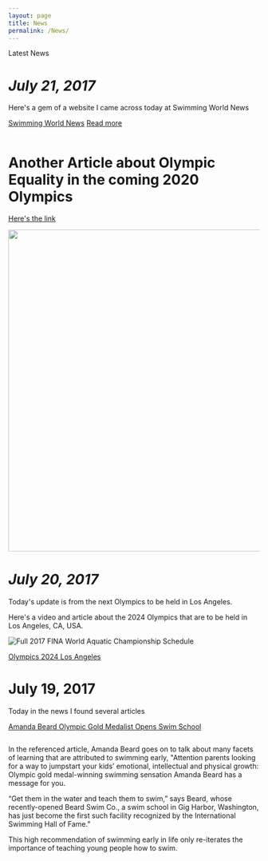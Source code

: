 ```yaml
---
layout: page
title: News
permalink: /News/
---
```


Latest News

*July 21, 2017*
===================

Here's a gem of a website I came across today at Swimming World News

[Swimming World News](https://www.swimmingworldmagazine.com)
<a href="https://www.swimmingworldmagazine.com/news/a-coachs-profound-impact-foundations-of-success/" class="post-thumbnail-overlay"><span>Read more</span></a>

<img src="//swimmingworld.azureedge.net/news/wp-content/uploads/2017/02/generic-pool-1-e1486493310696-720x500.jpg" alt="" draggable="false">


Another Article about Olympic Equality in the coming 2020 Olympics
===================
[Here's the link](http://ftw.usatoday.com/2017/06/2020-tokyo-olympics-swimming-program-equality-katie-ledecky-womens-1500-mens-800-meters-freestyle-international-olympic-committee-announcement)

<img col-6 width="flex" height="flex" src="https://usatftw.files.wordpress.com/2017/06/katie_pool_right_84189254.jpg?w=1000&amp;h=600&amp;crop=1" class="article__image wp-post-image" alt="" srcset="https://usatftw.files.wordpress.com/2017/06/katie_pool_right_84189254.jpg?w=1000&amp;h=600&amp;crop=1 1000w, https://usatftw.files.wordpress.com/2017/06/katie_pool_right_84189254.jpg?w=2000&amp;h=1200&amp;crop=1 2000w, https://usatftw.files.wordpress.com/2017/06/katie_pool_right_84189254.jpg?w=640&amp;h=384&amp;crop=1 640w, https://usatftw.files.wordpress.com/2017/06/katie_pool_right_84189254.jpg?w=300&amp;h=180&amp;crop=1 300w, https://usatftw.files.wordpress.com/2017/06/katie_pool_right_84189254.jpg?w=768&amp;h=461&amp;crop=1 768w, https://usatftw.files.wordpress.com/2017/06/katie_pool_right_84189254.jpg?w=1024&amp;h=614&amp;crop=1 1024w" sizes="(max-width: 1000px) 100vw, 1000px" data-attachment-id="689527" data-permalink="http://ftw.usatoday.com/2017/06/2020-tokyo-olympics-swimming-program-equality-katie-ledecky-womens-1500-mens-800-meters-freestyle-international-olympic-committee-announcement/usp-olympics-swimming-evening-session-s-oly-bra-21" data-orig-file="https://usatftw.files.wordpress.com/2017/06/katie_pool_right_84189254.jpg" data-orig-size="3078,1998" data-comments-opened="0" data-image-meta="{&quot;aperture&quot;:&quot;5.6&quot;,&quot;credit&quot;:&quot;Rob Schumacher-USA TODAY Sports&quot;,&quot;camera&quot;:&quot;Canon EOS-1D X Mark II&quot;,&quot;caption&quot;:&quot;Aug 12, 2016; Rio de Janeiro, Brazil;  Katie Ledecky (USA) celebrates after winning the women's 800m freestyle final at Olympic Aquatics Stadium. Mandatory Credit: Rob Schumacher-USA TODAY Sports ORG XMIT: USATSI-GRP-786 ORIG FILE ID:  20160812_jel_usa_535.jpg&quot;,&quot;created_timestamp&quot;:&quot;0&quot;,&quot;copyright&quot;:&quot;USA TODAY Sports&quot;,&quot;focal_length&quot;:&quot;840&quot;,&quot;iso&quot;:&quot;5000&quot;,&quot;shutter_speed&quot;:&quot;0.000625&quot;,&quot;title&quot;:&quot;USP OLYMPICS: SWIMMING-EVENING SESSION S OLY BRA&quot;,&quot;orientation&quot;:&quot;1&quot;}" data-image-title="USP OLYMPICS: SWIMMING-EVENING SESSION S OLY BRA" data-image-description="" data-medium-file="https://usatftw.files.wordpress.com/2017/06/katie_pool_right_84189254.jpg?w=300" data-large-file="https://usatftw.files.wordpress.com/2017/06/katie_pool_right_84189254.jpg?w=1000">


<img col-7 data-attachment-id="689531" data-permalink="http://ftw.usatoday.com/2017/06/2020-tokyo-olympics-swimming-program-equality-katie-ledecky-womens-1500-mens-800-meters-freestyle-international-olympic-committee-announcement/usp-olympics-swimming-mens-1500m-freestyle-heats-s-oly-gbr" data-orig-file="https://usatftw.files.wordpress.com/2017/06/usp_olympics__swimming-men_s_1500m_freestyle-heats_50509735.jpg?w=1000&amp;h=644" data-orig-size="3092,1992" data-comments-opened="0" data-image-meta="{&quot;aperture&quot;:&quot;4.5&quot;,&quot;credit&quot;:&quot;Rob Schumacher-USA TODAY Sports&quot;,&quot;camera&quot;:&quot;Canon EOS-1D X&quot;,&quot;caption&quot;:&quot;ORG XMIT: USPW-GRP-64 Aug 3, 2012; London, United Kingdom; Connor Jaeger (USA) in the men's 1500m freestyle heats during the London 2012 Olympic Games at Aquatics Centre. Mandatory Credit: Rob Schumacher-USA TODAY Sports ORIG FILE ID:  20120803_jel_usa_013.jpg&quot;,&quot;created_timestamp&quot;:&quot;1343991659&quot;,&quot;copyright&quot;:&quot;USA TODAY Sports&quot;,&quot;focal_length&quot;:&quot;600&quot;,&quot;iso&quot;:&quot;3200&quot;,&quot;shutter_speed&quot;:&quot;0.0005&quot;,&quot;title&quot;:&quot;USP OLYMPICS: SWIMMING-MEN'S 1500M FREESTYLE-HEATS S OLY GBR&quot;,&quot;orientation&quot;:&quot;1&quot;}" data-image-title="USP OLYMPICS: SWIMMING-MEN’S 1500M FREESTYLE-HEATS S OLY GBR" data-image-description="" data-medium-file="https://usatftw.files.wordpress.com/2017/06/usp_olympics__swimming-men_s_1500m_freestyle-heats_50509735.jpg?w=1000&amp;h=644?w=300" data-large-file="https://usatftw.files.wordpress.com/2017/06/usp_olympics__swimming-men_s_1500m_freestyle-heats_50509735.jpg?w=1000&amp;h=644?w=1000" class="size-full wp-image-689531" src="https://usatftw.files.wordpress.com/2017/06/usp_olympics__swimming-men_s_1500m_freestyle-heats_50509735.jpg?w=1000&amp;h=644" alt="" width="1000" height="644" srcset="https://usatftw.files.wordpress.com/2017/06/usp_olympics__swimming-men_s_1500m_freestyle-heats_50509735.jpg?w=1000&amp;h=644 1000w, https://usatftw.files.wordpress.com/2017/06/usp_olympics__swimming-men_s_1500m_freestyle-heats_50509735.jpg?w=2000&amp;h=1288 2000w, https://usatftw.files.wordpress.com/2017/06/usp_olympics__swimming-men_s_1500m_freestyle-heats_50509735.jpg?w=640&amp;h=412 640w, https://usatftw.files.wordpress.com/2017/06/usp_olympics__swimming-men_s_1500m_freestyle-heats_50509735.jpg?w=300&amp;h=193 300w, https://usatftw.files.wordpress.com/2017/06/usp_olympics__swimming-men_s_1500m_freestyle-heats_50509735.jpg?w=768&amp;h=495 768w, https://usatftw.files.wordpress.com/2017/06/usp_olympics__swimming-men_s_1500m_freestyle-heats_50509735.jpg?w=1024&amp;h=660 1024w" sizes="(max-width: 1000px) 100vw, 1000px">




*July 20, 2017*
====================

Today's update is from the next Olympics to be held in Los Angeles.

Here's a video and article about the 2024 Olympics that are to be held in Los Angeles, CA, USA.

<img src="blob:https://swimswam.com/724738f9-8903-4528-b2cd-3499a3d54d6a" srcset="https://cdn.swimswam.com/wp-content/uploads/2016/08/hosszu-gold2-1080x720.jpg 1080w, https://cdn.swimswam.com/wp-content/uploads/2016/08/hosszu-gold2-300x200.jpg 300w, https://cdn.swimswam.com/wp-content/uploads/2016/08/hosszu-gold2-768x512.jpg 768w, https://cdn.swimswam.com/wp-content/uploads/2016/08/hosszu-gold2-640x427.jpg 640w" sizes="(max-width: 75em) 80vw, 900px" alt="Full 2017 FINA World Aquatic Championship Schedule">

[Olympics 2024 Los Angeles](https://swimswam.com/uscs-dedeaux-field-to-host-olympic-swimming-per-la-2024-video/)







July 19, 2017
====================
Today in the news I found several articles

[Amanda Beard Olympic Gold Medalist Opens Swim School](http://people.com/sports/olympian-amanda-beard-encourages-swim-education/)

<img alt="" class=" img--orientation-landscape" style="" src="https://peopledotcom.files.wordpress.com/2017/07/amanda-beard-1.png?w=2000">

In the referenced article, Amanda Beard goes on to talk about many facets of learning that are attributed to swimming early, "Attention parents looking for a way to jumpstart your kids’ emotional, intellectual and physical growth: Olympic gold medal-winning swimming sensation Amanda Beard has a message for you.

“Get them in the water and teach them to swim,” says Beard, whose recently-opened Beard Swim Co., a swim school in Gig Harbor, Washington, has just become the first such facility recognized by the International Swimming Hall of Fame."

This high recommendation of swimming early in life only re-iterates the importance of teaching young people
how to swim.
